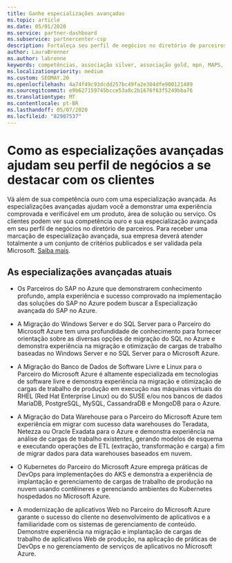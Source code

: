 ```yaml
---
title: Ganhe especializações avançadas
ms.topic: article
ms.date: 05/01/2020
ms.service: partner-dashboard
ms.subservice: partnercenter-csp
description: Fortaleça seu perfil de negócios no diretório de parceiros. Saiba como obter especializações avançadas junto com suas competências Gold/Silver.
author: LauraBrenner
ms.author: labrenne
keywords: competências, associação silver, associação gold, mpn, MAPS, proficiência, Microsoft Partner Network, associação de rede, especializações avançadas
ms.localizationpriority: medium
ms.custom: SEOMAY.20
ms.openlocfilehash: 4a74f49c93dcdd257bc49fa2e304dfe900121489
ms.sourcegitcommit: e9b627159745bcce53a8c2b1676f63f5249bba76
ms.translationtype: MT
ms.contentlocale: pt-BR
ms.lasthandoff: 05/07/2020
ms.locfileid: "82907537"
---
```

# <a name="how-advanced-specializations-help-your-business-profile-stand-out-to-customers"></a>Como as especializações avançadas ajudam seu perfil de negócios a se destacar com os clientes

Vá além de sua competência ouro com uma especialização avançada. As especializações avançadas ajudam você a demonstrar uma experiência comprovada e verificável em um produto, área de solução ou serviço. Os clientes podem ver sua competência ouro e sua especialização avançada em seu perfil de negócios no diretório de parceiros. Para receber uma marcação de especialização avançada, sua empresa deverá atender totalmente a um conjunto de critérios publicados e ser validada pela Microsoft. [Saiba mais](https://partner.microsoft.com/membership/competencies#tab-content-2).

## <a name="the-current-advanced-specializations"></a>As especializações avançadas atuais

- Os Parceiros do SAP no Azure que demonstrarem conhecimento profundo, ampla experiência e sucesso comprovado na implementação das soluções do SAP no Azure podem buscar a Especialização avançada do SAP no Azure.

- A Migração do Windows Server e do SQL Server para o Parceiro do Microsoft Azure tem uma profundidade de conhecimento para fornecer orientação sobre as diversas opções de migração do SQL no Azure e demonstra experiência na migração e otimização de cargas de trabalho baseadas no Windows Server e no SQL Server para o Microsoft Azure. 

- A Migração do Banco de Dados de Software Livre e Linux para o Parceiro do Microsoft Azure é altamente especializada em tecnologias de software livre e demonstra experiência na migração e otimização de cargas de trabalho de produção em execução nas máquinas virtuais do RHEL (Red Hat Enterprise Linux) ou do SUSE e/ou nos bancos de dados MariaDB, PostgreSQL, MySQL, CassandraDB e MongoDB para o Azure.

- A Migração do Data Warehouse para o Parceiro do Microsoft Azure tem experiência em migrar com sucesso data warehouses do Teradata, Netezza ou Oracle Exadata para o Azure e demonstra experiência na análise de cargas de trabalho existentes, gerando modelos de esquema e executando operações de ETL (extração, transformação e carga) a fim de migrar dados para data warehouses baseados em nuvem.

- O Kubernetes do Parceiro do Microsoft Azure emprega práticas de DevOps para implementações do AKS e demonstra a experiência de implantação e gerenciamento de cargas de trabalho de produção na nuvem usando contêineres e gerenciando ambientes do Kubernetes hospedados no Microsoft Azure.

- A modernização de aplicativos Web no Parceiro do Microsoft Azure garante o sucesso do cliente no desenvolvimento de aplicativos e a familiaridade com os sistemas de gerenciamento de conteúdo. Demonstre experiência na migração e implantação de cargas de trabalho de aplicativos Web de produção, na aplicação de práticas de DevOps e no gerenciamento de serviços de aplicativos no Microsoft Azure.
